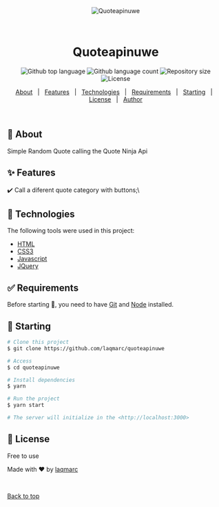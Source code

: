 <div align="center" id="top"> 
  <img src="./.github/app.gif" alt="Quoteapinuwe" />

  &#xa0;

</div>

<h1 align="center">Quoteapinuwe</h1>

<p align="center">
  <img alt="Github top language" src="https://img.shields.io/github/languages/top/laqmarc/quoteapinuwe?color=56BEB8">

  <img alt="Github language count" src="https://img.shields.io/github/languages/count/laqmarc/quoteapinuwe?color=56BEB8">

  <img alt="Repository size" src="https://img.shields.io/github/repo-size/laqmarc/quoteapinuwe?color=56BEB8">

  <img alt="License" src="https://img.shields.io/github/license/laqmarc/quoteapinuwe?color=56BEB8">

  <!-- <img alt="Github issues" src="https://img.shields.io/github/issues/laqmarc/quoteapinuwe?color=56BEB8" /> -->

  <!-- <img alt="Github forks" src="https://img.shields.io/github/forks/laqmarc/quoteapinuwe?color=56BEB8" /> -->

  <!-- <img alt="Github stars" src="https://img.shields.io/github/stars/laqmarc/quoteapinuwe?color=56BEB8" /> -->
</p>

<!-- Status -->

<!-- <h4 align="center"> 
	🚧  Quoteapinuwe 🚀 Under construction...  🚧
</h4> 

<hr> -->

<p align="center">
  <a href="#dart-about">About</a> &#xa0; | &#xa0; 
  <a href="#sparkles-features">Features</a> &#xa0; | &#xa0;
  <a href="#rocket-technologies">Technologies</a> &#xa0; | &#xa0;
  <a href="#white_check_mark-requirements">Requirements</a> &#xa0; | &#xa0;
  <a href="#checkered_flag-starting">Starting</a> &#xa0; | &#xa0;
  <a href="#memo-license">License</a> &#xa0; | &#xa0;
  <a href="https://github.com/laqmarc" target="_blank">Author</a>
</p>

<br>

## :dart: About ##

Simple Random Quote calling the Quote Ninja Api

## :sparkles: Features ##

:heavy_check_mark: Call a diferent quote category with buttons;\

## :rocket: Technologies ##

The following tools were used in this project:

- [HTML](https://developer.mozilla.org/es/docs/Glossary/HTML5)
- [CSS3](https://developer.mozilla.org/es/docs/Web/CSS)
- [Javascript](https://developer.mozilla.org/es/docs/Web/JavaScript)
- [JQuery](https://jquery.com/)

## :white_check_mark: Requirements ##

Before starting :checkered_flag:, you need to have [Git](https://git-scm.com) and [Node](https://nodejs.org/en/) installed.

## :checkered_flag: Starting ##

```bash
# Clone this project
$ git clone https://github.com/laqmarc/quoteapinuwe

# Access
$ cd quoteapinuwe

# Install dependencies
$ yarn

# Run the project
$ yarn start

# The server will initialize in the <http://localhost:3000>
```

## :memo: License ##

Free to use

Made with :heart: by <a href="https://github.com/laqmarc" target="_blank">laqmarc</a>

&#xa0;

<a href="#top">Back to top</a>
